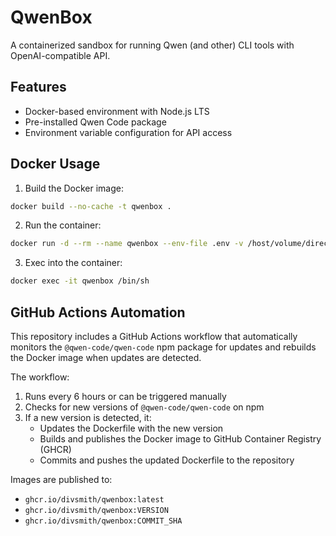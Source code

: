 # QwenBox

A containerized sandbox for running Qwen (and other) CLI tools with OpenAI-compatible API.

## Features

- Docker-based environment with Node.js LTS
- Pre-installed Qwen Code package
- Environment variable configuration for API access

## Docker Usage
1. Build the Docker image:
```bash
docker build --no-cache -t qwenbox .
```
2. Run the container:
```bash
docker run -d --rm --name qwenbox --env-file .env -v /host/volume/directory:/app qwenbox
```
3. Exec into the container:
```bash
docker exec -it qwenbox /bin/sh
```

## GitHub Actions Automation

This repository includes a GitHub Actions workflow that automatically monitors the `@qwen-code/qwen-code` npm package for updates and rebuilds the Docker image when updates are detected.

The workflow:
1. Runs every 6 hours or can be triggered manually
2. Checks for new versions of `@qwen-code/qwen-code` on npm
3. If a new version is detected, it:
   - Updates the Dockerfile with the new version
   - Builds and publishes the Docker image to GitHub Container Registry (GHCR)
   - Commits and pushes the updated Dockerfile to the repository

Images are published to:
- `ghcr.io/divsmith/qwenbox:latest`
- `ghcr.io/divsmith/qwenbox:VERSION`
- `ghcr.io/divsmith/qwenbox:COMMIT_SHA`